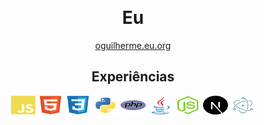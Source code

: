 <img
  style="height: 10px; width: 100%; background-repeat: repeat-x"
  src="https://media.tenor.com/ihM5PHOvha0AAAAi/vector-gifs.gif"
  height="10px"
  width="100%"
/>
<div align="center">
  <h1>Eu</h1>
  <p>
    <a href="https://oguilherme.eu.org/" target="_blank">oguilherme.eu.org</a>
  </p>

  <h2>Experiências</h2>

  <img
    align="center"
    alt="Gui-Js"
    height="30"
    width="40"
    src="https://raw.githubusercontent.com/devicons/devicon/master/icons/javascript/javascript-plain.svg"
  />
  <img
    align="center"
    alt="Gui-HTML"
    height="30"
    width="40"
    src="https://raw.githubusercontent.com/devicons/devicon/master/icons/html5/html5-original.svg"
  />
  <img
    align="center"
    alt="Gui-CSS"
    height="30"
    width="40"
    src="https://raw.githubusercontent.com/devicons/devicon/master/icons/css3/css3-original.svg"
  />
  <img
    align="center"
    alt="Gui-Python"
    height="30"
    width="40"
    src="https://raw.githubusercontent.com/devicons/devicon/master/icons/python/python-original.svg"
  />
  <img
    align="center"
    alt="Gui-Php"
    height="30"
    width="40"
    src="https://raw.githubusercontent.com/devicons/devicon/master/icons/php/php-original.svg"
  />
  <img
    align="center"
    alt="Gui-Java"
    height="30"
    width="40"
    src="https://raw.githubusercontent.com/devicons/devicon/master/icons/java/java-original.svg"
  />
  <img
    align="center"
    alt="Gui-NodeJs"
    height="30"
    width="40"
    src="https://raw.githubusercontent.com/devicons/devicon/master/icons/nodejs/nodejs-original.svg"
  />
  <img
    align="center"
    alt="Gui-NextJs"
    height="30"
    width="40"
    src="https://raw.githubusercontent.com/devicons/devicon/master/icons/nextjs/nextjs-original.svg"
  />
  <img
    align="center"
    alt="Gui-ElectronJs"
    height="30"
    width="40"
    src="https://raw.githubusercontent.com/devicons/devicon/master/icons/electron/electron-original.svg"
  />
  <br />
  <br />
</div>

<br />
